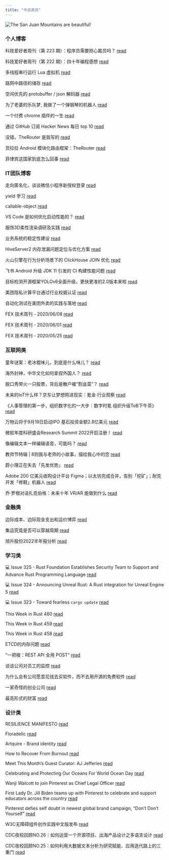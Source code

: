 ```yaml
---
title: "今日资讯"
---
```


![The San Juan Mountains are beautiful!](https://cn.bing.com/th?id=OHR.PianePuma_EN-US7221521942_UHD.jpg "San Juan Mountains")

### 个人博客

   科技爱好者周刊（第 223 期）：程序员需要担心裁员吗？ [read](http://www.ruanyifeng.com/blog/2022/09/weekly-issue-223.html)

   科技爱好者周刊（第 222 期）：四十年编程感想 [read](http://www.ruanyifeng.com/blog/2022/09/weekly-issue-222.html)

   多线程串行运行 Lua 虚拟机 [read](https://blog.codingnow.com/2022/09/multithread_lua_vm.html)

   路网中路径的储存 [read](https://blog.codingnow.com/2022/09/routemap.html)

   空间优先的 protobuffer / json 解码器 [read](https://blog.codingnow.com/2022/08/memory_compat_protobuffer_json_unmarshaling.html)

   为了老婆的乐队梦, 我做了一个弹钢琴的机器人 [read](https://blog.t9t.io/modsoul-2022-07-29/)

   一个付费 chrome 插件的一生 [read](https://blog.t9t.io/star-history-2021-01-21/)

   通过 GitHub 订阅 Hacker News 每日 top 10 [read](https://blog.t9t.io/headllines-2020-09-03/)

   没错，TheRouter 是我写的 [read](https://www.kymjs.com/code/2022/09/05/01)

   货拉拉 Android 模块化路由框架：TheRouter [read](https://www.kymjs.com/code/2022/09/04/01)

   菲律宾这国家到底怎么回事 [read](https://www.kymjs.com/history/2022/05/11/01)

### IT团队博客

   走向匿名化，谈谈微信小程序新授权登录 [read](http://www.alloyteam.com/2021/04/15431/)

   yield 学习 [read](http://www.alloyteam.com/2021/03/15427/)

   callable-object [read](http://www.alloyteam.com/2021/03/callable-object/)

   VS Code 是如何优化启动性能的？ [read](https://fed.taobao.org/blog/taofed/do71ct/wpsf10)

   服饰3D柔性渲染调研及实践 [read](https://fed.taobao.org/blog/taofed/do71ct/fufsgh)

   业务系统的稳定性建设 [read](https://fed.taobao.org/blog/taofed/do71ct/fc3cy0)

   HiveServer2 内存泄漏问题定位与优化方案 [read](https://blog.csdn.net/ByteDanceTech/article/details/126791895)

   火山引擎在行为分析场景下的 ClickHouse JOIN 优化 [read](https://blog.csdn.net/ByteDanceTech/article/details/126716600)

   飞书 Android 升级 JDK 11 引发的 CI 构建性能问题 [read](https://blog.csdn.net/ByteDanceTech/article/details/126672639)

   目标检测开源框架YOLOv6全面升级，更快更准的2.0版本来啦 [read](https://tech.meituan.com/2022/09/15/yolov6-2.0.html)

   美团隐私计算平台通过行业权威认证 [read](https://tech.meituan.com/2022/09/15/meituan-privacy-preserving-computation.html)

   自动化测试在美团外卖的实践与落地 [read](https://tech.meituan.com/2022/09/15/automated-testing-in-meituan.html)

   FEX 技术周刊 - 2020/06/08 [read](http://fex.baidu.com/blog/2020/06/fex-weekly-08//)

   FEX 技术周刊 - 2020/06/01 [read](http://fex.baidu.com/blog/2020/06/fex-weekly-01//)

   FEX 技术周刊 - 2020/05/25 [read](http://fex.baidu.com/blog/2020/05/fex-weekly-25//)

### 互联网类

   童年谜案：老冰棍味儿，到底是什么味儿？ [read](http://www.huxiu.com/article/663425.html?f=wangzhan)

   海外封神，中华文化如何拿捏外国人？ [read](http://www.huxiu.com/article/663170.html?f=wangzhan)

   脱口秀带火一只股票，背后是散户被“割韭菜”？ [read](http://www.huxiu.com/article/662438.html?f=wangzhan)

   未来的IoT什么样？京东让梦想照进现实｜氪金·行业观察 [read](https://36kr.com/p/1917902067458057)

   《人事管理的第一步，组织数字化的一大步｜数字时氪 组织升级ToB下午茶》 [read](https://36kr.com/p/1917743682625285)

   万物云将于9月19日启动IPO 基石投资金额2.8亿美元 [read](https://36kr.com/p/1917892484210696)

   微软年度科研盛会Research Summit 2022开启注册！ [read](https://www.msra.cn/zh-cn/news/features/research-summit-2022-register)

   像编辑文本一样编辑语音，可能吗？ [read](https://www.msra.cn/zh-cn/news/features/text-based-speech-editing)

   教师节特辑 \| 8则我与老师的小故事，描绘我心中的您 [read](https://www.msra.cn/zh-cn/news/features/teachers-day-2022)

   蔚小理正在失去「先发优势」 [read](http://www.geekpark.net/news/308386)

   Adobe 200 亿美元收购设计平台 Figma；以太坊完成合并，告别「挖矿」；耐克开发「修鞋」机器人 [read](http://www.geekpark.net/news/308351)

   乔·罗根对话扎克伯格：未来十年 VR/AR 能做到什么 [read](http://www.geekpark.net/news/308306)

### 金融类

   边际成本、边际现金支出和运价博弈 [read](http://xueqiu.com/9070764642/230919062)

   集运究竟是否可以穿越周期 [read](http://xueqiu.com/9810354164/230898496)

   旭升股份2022半年报分析 [read](http://xueqiu.com/1934887308/230893499)

### 学习类

   💻 Issue 325 - Rust Foundation Establishes Security Team to Support and Advance Rust Programming Language [read](https://rust.libhunt.com/newsletter/325)

   💻 Issue 324 - Announcing Unreal Rust: A Rust integration for Unreal Engine 5 [read](https://rust.libhunt.com/newsletter/324)

   💻 Issue 323 - Toward fearless `cargo update` [read](https://rust.libhunt.com/newsletter/323)

   This Week in Rust 460 [read](https://this-week-in-rust.org/blog/2022/09/14/this-week-in-rust-460/)

   This Week in Rust 459 [read](https://this-week-in-rust.org/blog/2022/09/07/this-week-in-rust-459/)

   This Week in Rust 458 [read](https://this-week-in-rust.org/blog/2022/08/31/this-week-in-rust-458/)

   ETCD的内存问题 [read](https://coolshell.cn/articles/22242.html)

   “一把梭：REST API 全用 POST” [read](https://coolshell.cn/articles/22173.html)

   谈谈公司对员工的监控 [read](https://coolshell.cn/articles/22157.html)

   为什么会有公司愿意花钱去买软件，而不去用开源的免费软件 [read](https://wanqu.co/p/7581?s=rss)

   一家奇怪的创业公司 [read](https://wanqu.co/p/7580?s=rss)

   最高形式的财富 [read](https://wanqu.co/p/7579?s=rss)

### 设计类

   RESILIENCE MANIFESTO [read](https://www.behance.net/gallery/151660685/RESILIENCE-MANIFESTO)

   Floradelic [read](https://www.behance.net/gallery/150429413/Floradelic)

   Artquire - Brand identity [read](https://www.behance.net/gallery/152672249/Artquire-Brand-identity)

   How to Recover From Burnout [read](https://medium.com/behance-blog/how-to-recover-from-burnout-d9d783a09c68?source=rss-f5272b7f3182------2)

   Meet This Month’s Guest Curator: AJ Jefferies [read](https://medium.com/behance-blog/meet-this-months-guest-curator-aj-jeffries-df95220b780f?source=rss-f5272b7f3182------2)

   Celebrating and Protecting Our Oceans For World Ocean Day [read](https://medium.com/behance-blog/celebrating-and-protecting-our-oceans-for-world-ocean-day-2c24a64c913e?source=rss-f5272b7f3182------2)

   Wanji Walcott to join Pinterest as Chief Legal Officer [read](https://newsroom.pinterest.com/en/post/wanji-walcott-to-join-pinterest-as-chief-legal-officer)

   First Lady Dr. Jill Biden teams up with Pinterest to celebrate and support educators across the country [read](https://newsroom.pinterest.com/en/post/first-lady-dr-jill-biden-teams-up-with-pinterest-to-celebrate-and-support-educators-across-the)

   Pinterest defies self doubt in newest global brand campaign, “Don’t Don’t Yourself” [read](https://newsroom.pinterest.com/en/post/pinterest-defies-self-doubt-in-newest-global-brand-campaign-dont-dont-yourself)

   W3C无障碍组件创作实践中文版发布 [read](https://cdc.tencent.com/2022/08/12/w3c%e6%97%a0%e9%9a%9c%e7%a2%8d%e7%bb%84%e4%bb%b6%e5%88%9b%e4%bd%9c%e5%ae%9e%e8%b7%b5%e4%b8%ad%e6%96%87%e7%89%88%e5%8f%91%e5%b8%83/)

   CDC夜校回顾NO.26｜如何运营一个开源项目、出海产品设计之多语言设计 [read](https://cdc.tencent.com/2022/07/19/cdc%e5%a4%9c%e6%a0%a1%e5%9b%9e%e9%a1%beno-26%ef%bd%9c%e5%a6%82%e4%bd%95%e8%bf%90%e8%90%a5%e4%b8%80%e4%b8%aa%e5%bc%80%e6%ba%90%e9%a1%b9%e7%9b%ae%e3%80%81%e5%87%ba%e6%b5%b7%e4%ba%a7%e5%93%81%e8%ae%be/)

   CDC夜校回顾NO.25｜如何利用大数据文本分析为研究赋能、应用迭代路上的三重门 [read](https://cdc.tencent.com/2022/06/08/cdc%e5%a4%9c%e6%a0%a1%e5%9b%9e%e9%a1%beno-25%ef%bd%9c%e5%a6%82%e4%bd%95%e5%88%a9%e7%94%a8%e5%a4%a7%e6%95%b0%e6%8d%ae%e6%96%87%e6%9c%ac%e5%88%86%e6%9e%90%e4%b8%ba%e7%a0%94%e7%a9%b6%e8%b5%8b%e8%83%bd-2/)

